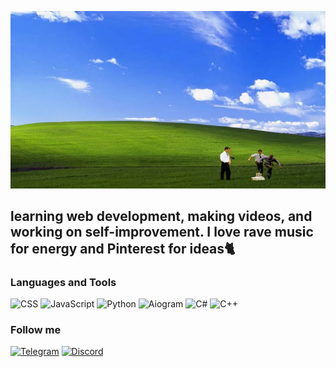 [![header](https://github.com/VASSA8/vassa8/blob/main/assets/header.jpg)](https://t.me/vaccabich)

## learning web development, making videos, and working on self-improvement. I love rave music for energy and Pinterest for ideas🐈‍

### Languages and Tools
![CSS](https://img.shields.io/badge/-CSS-1572B6?style=for-the-badge&logo=css3&logoColor=white)
![JavaScript](https://img.shields.io/badge/-JavaScript-F7DF1E?style=for-the-badge&logo=javascript&logoColor=black)
![Python](https://img.shields.io/badge/-Python-3776AB?style=for-the-badge&logo=python&logoColor=FFD43B)
![Aiogram](https://img.shields.io/badge/-Aiogram-26A5E4?style=for-the-badge&logo=telegram&logoColor=white)
![C#](https://img.shields.io/badge/-C%23-512BD4?style=for-the-badge&logo=sharp&logoColor=white)
![C++](https://img.shields.io/badge/-C++-00599C?style=for-the-badge&logo=cplusplus&logoColor=white)

### Follow me
[![Telegram](https://img.shields.io/badge/-Telegram-26A5E4?style=for-the-badge&logo=telegram&logoColor=white)](https://t.me/vaccabich)
[![Discord](https://img.shields.io/badge/-Discord-5865F2?style=for-the-badge&logo=discord&logoColor=white)](https://discordapp.com/users/866669304450514974)
